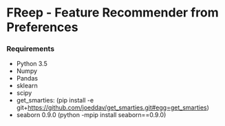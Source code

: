 # FReep - Feature Recommender from Preferences


### Requirements

* Python 3.5
* Numpy
* Pandas
* sklearn
* scipy
* get_smarties: (pip install -e git+https://github.com/joeddav/get_smarties.git#egg=get_smarties)
* seaborn 0.9.0 (python -mpip install seaborn==0.9.0)